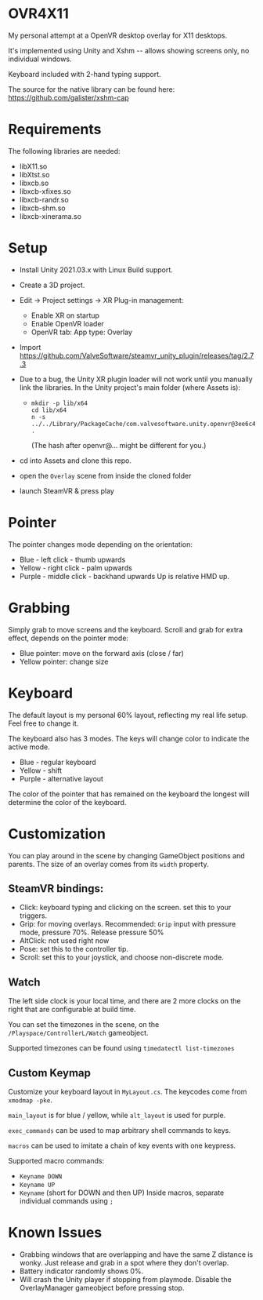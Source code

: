 # OVR4X11
My personal attempt at a OpenVR desktop overlay for X11 desktops.

It's implemented using Unity and Xshm -- allows showing screens only, no individual windows.

Keyboard included with 2-hand typing support.

The source for the native library can be found here: https://github.com/galister/xshm-cap

# Requirements

The following libraries are needed:
- libX11.so
- libXtst.so
- libxcb.so
- libxcb-xfixes.so
- libxcb-randr.so
- libxcb-shm.so
- libxcb-xinerama.so

# Setup

- Install Unity 2021.03.x with Linux Build support.
- Create a 3D project.
- Edit -> Project settings -> XR Plug-in management:
  - Enable XR on startup
  - Enable OpenVR loader
  - OpenVR tab: App type: Overlay
  
- Import https://github.com/ValveSoftware/steamvr_unity_plugin/releases/tag/2.7.3
- Due to a bug, the Unity XR plugin loader will not work until you manually link the libraries. In the Unity project's main folder (where Assets is):
  - ```
    mkdir -p lib/x64
    cd lib/x64
    n -s ../../Library/PackageCache/com.valvesoftware.unity.openvr@3ee6c452bc34/Runtime/x64/*.so .
    ```
    (The hash after openvr@... might be different for you.)

- cd into Assets and clone this repo.
- open the `Overlay` scene from inside the cloned folder
- launch SteamVR & press play

# Pointer

The pointer changes mode depending on the orientation:
- Blue - left click - thumb upwards
- Yellow - right click - palm upwards
- Purple - middle click - backhand upwards
Up is relative HMD up.

# Grabbing

Simply grab to move screens and the keyboard. Scroll and grab for extra effect, depends on the pointer mode:

- Blue pointer: move on the forward axis (close / far)
- Yellow pointer: change size

# Keyboard

The default layout is my personal 60% layout, reflecting my real life setup. Feel free to change it.

The keyboard also has 3 modes. The keys will change color to indicate the active mode. 

- Blue - regular keyboard
- Yellow - shift
- Purple - alternative layout

The color of the pointer that has remained on the keyboard the longest will determine the color of the keyboard.

# Customization

You can play around in the scene by changing GameObject positions and parents. The size of an overlay comes from its `width` property.

## SteamVR bindings:
- Click: keyboard typing and clicking on the screen. set this to your triggers.
- Grip: for moving overlays. Recommended: `Grip` input with pressure mode, pressure 70%. Release pressure 50%
- AltClick: not used right now
- Pose: set this to the controller tip.
- Scroll: set this to your joystick, and choose non-discrete mode.

## Watch

The left side clock is your local time, and there are 2 more clocks on the right that are configurable at build time.

You can set the timezones in the scene, on the `/Playspace/ControllerL/Watch` gameobject.

Supported timezones can be found using `timedatectl list-timezones`

## Custom Keymap

Customize your keyboard layout in `MyLayout.cs`. The keycodes come from `xmodmap -pke`.

`main_layout` is for blue / yellow, while `alt_layout` is used for purple.

`exec_commands` can be used to map arbitrary shell commands to keys.

`macros` can be used to imitate a chain of key events with one keypress.

Supported macro commands:
- `Keyname DOWN`
- `Keyname UP`
- `Keyname` (short for DOWN and then UP)
Inside macros, separate individual commands using `;`

# Known Issues

- Grabbing windows that are overlapping and have the same Z distance is wonky. Just release and grab in a spot where they don't overlap.
- Battery indicator randomly shows 0%.
- Will crash the Unity player if stopping from playmode. Disable the OverlayManager gameobject before pressing stop.
